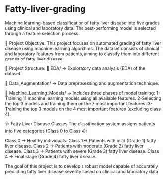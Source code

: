 # Fatty-liver-grading
Machine learning-based classification of fatty liver disease into five grades using clinical and laboratory data. The best-performing model is selected through a feature selection process.

🔹 Project Objective:
This project focuses on automated grading of fatty liver disease using machine learning algorithms. The dataset consists of clinical and laboratory features from patients, aiming to classify them into different grades of fatty liver disease.

📂 Project Structure:
🔹 EDA/ → Exploratory data analysis (EDA) of the dataset.

🔹 Data_Augmentation/ → Data preprocessing and augmentation technique.

🔹 Machine_Learning_Models/ → Includes three phases of model training:
1-Training 11 machine learning models using all available features.
2-Selecting the top 3 models and training them on the 7 most important features.
3-Training the top 3 models on the 4 most important features (excluding class 4).

🩺 Fatty Liver Disease Classes
The classification system assigns patients into five categories (Class 0 to Class 4):

Class 0 → Healthy individuals.
Class 1 → Patients with mild (Grade 1) fatty liver disease.
Class 2 → Patients with moderate (Grade 2) fatty liver disease.
Class 3 → Patients with severe (Grade 3) fatty liver disease.
Class 4 → Final stage (Grade 4) fatty liver disease.

The goal of this project is to develop a robust model capable of accurately predicting fatty liver disease severity based on clinical and laboratory data.
